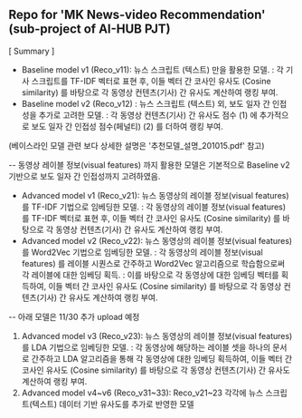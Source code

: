 ## Repo for 'MK News-video Recommendation' (sub-project of AI-HUB PJT)

[ Summary ]
- Baseline model v1 (Reco_v11): 뉴스 스크립트 (텍스트) 만을 활용한 모델.
 : 각 기사 스크립트를 TF-IDF 벡터로 표현 후, 이들 벡터 간 코사인 유사도 (Cosine similarity) 를 바탕으로 각 동영상 컨텐츠(기사) 간 유사도 계산하여 랭킹 부여.
- Baseline model v2 (Reco_v12) : 뉴스 스크립트 (텍스트) 외, 보도 일자 간 인접성을 추가로 고려한 모델. 
 : 각 동영상 컨텐츠(기사) 간 유사도 점수 (1) 에 추가적으로 보도 일자 간 인접성 점수(페널티) (2) 를 더하여 랭킹 부여.
 
 (베이스라인 모델 관련 보다 상세한 설명은 '추천모델_설명_201015.pdf' 참고)

-- 동영상 레이블 정보(visual features) 까지 활용한 모델은 기본적으로 Baseline v2 기반으로 보도 일자 간 인접성까지 고려하였음.
- Advanced model v1 (Reco_v21): 뉴스 동영상의 레이블 정보(visual features) 를 TF-IDF 기법으로 임베딩한 모델.
  : 각 동영상의 레이블 정보(visual features) 를 TF-IDF 벡터로 표현 후, 이들 벡터 간 코사인 유사도 (Cosine similarity) 를 바탕으로 각 동영상 컨텐츠(기사) 간 유사도 계산하여 랭킹 부여.
- Advanced model v2 (Reco_v22): 뉴스 동영상의 레이블 정보(visual features) 를 Word2Vec 기법으로 임베딩한 모델.
  : 각 동영상의 레이블 정보(visual features) 를 레이블 시퀀스로 간주하고 Word2Vec 알고리즘으로 학습함으로써 각 레이블에 대한 임베딩 획득.
  : 이를 바탕으로 각 동영상에 대한 임베딩 벡터를 획득하여, 이들 벡터 간 코사인 유사도 (Cosine similarity) 를 바탕으로 각 동영상 컨텐츠(기사) 간 유사도 계산하여 랭킹 부여.
  
-- 아래 모델은 11/30 추가 upload 예정
1) Advanced model v3 (Reco_v23): 뉴스 동영상의 레이블 정보(visual features) 를 LDA 기법으로 임베딩한 모델.
  : 각 동영상에 해당하는 레이블 셋을 하나의 문서로 간주하고 LDA 알고리즘을 통해 각 동영상에 대한 임베딩 획득하여, 이들 벡터 간 코사인 유사도 (Cosine similarity) 를 바탕으로 각 동영상 컨텐츠(기사) 간 유사도 계산하여 랭킹 부여.
2) Advanced model v4~v6 (Reco_v31~33): Reco_v21~23 각각에 뉴스 스크립트(텍스트) 데이터 기반 유사도를 추가로 반영한 모델

